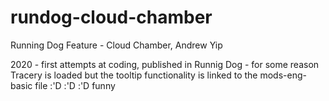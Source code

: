 # rundog-cloud-chamber
Running Dog Feature - Cloud Chamber, Andrew Yip

2020 - first attempts at coding, published in Runnig Dog - for some reason Tracery is loaded but the tooltip functionality is linked to the mods-eng-basic file :'D :'D :'D funny
